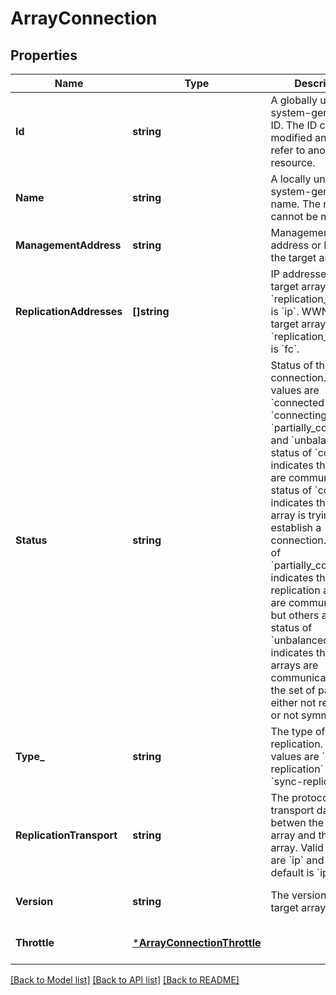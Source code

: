 # ArrayConnection

## Properties
Name | Type | Description | Notes
------------ | ------------- | ------------- | -------------
**Id** | **string** | A globally unique, system-generated ID. The ID cannot be modified and cannot refer to another resource. | [optional] [default to null]
**Name** | **string** | A locally unique, system-generated name. The name cannot be modified. | [optional] [default to null]
**ManagementAddress** | **string** | Management IP address or FQDN of the target array. | [optional] [default to null]
**ReplicationAddresses** | **[]string** | IP addresses of the target arrays when &#x60;replication_transport&#x60; is &#x60;ip&#x60;. WWNs of the target arrays when &#x60;replication_transport&#x60; is &#x60;fc&#x60;. | [optional] [default to null]
**Status** | **string** | Status of the connection. Valid values are &#x60;connected&#x60;, &#x60;connecting&#x60;, &#x60;partially_connected&#x60;, and &#x60;unbalanced&#x60;. A status of &#x60;connected&#x60; indicates that arrays are communicating. A status of &#x60;connecting&#x60; indicates that the array is trying to establish a connection. A status of &#x60;partially_connected&#x60; indicates that some replication addresses are communicating but others are not. A status of &#x60;unbalanced&#x60; indicates that the arrays are communicating, but the set of paths is either not redundant or not symmetric. | [optional] [default to null]
**Type_** | **string** | The type of replication. Valid values are &#x60;async-replication&#x60; and &#x60;sync-replication&#x60;. | [optional] [default to null]
**ReplicationTransport** | **string** | The protocol used to transport data betwen the local array and the remote array. Valid values are &#x60;ip&#x60; and &#x60;fc&#x60;. The default is &#x60;ip&#x60;. | [optional] [default to null]
**Version** | **string** | The version of the target array. | [optional] [default to null]
**Throttle** | [***ArrayConnectionThrottle**](ArrayConnection_throttle.md) |  | [optional] [default to null]

[[Back to Model list]](../README.md#documentation-for-models) [[Back to API list]](../README.md#documentation-for-api-endpoints) [[Back to README]](../README.md)

